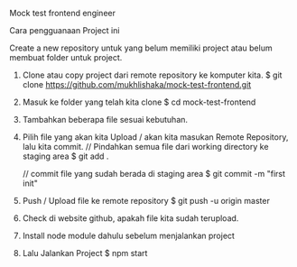 Mock test frontend engineer

Cara pengguanaan Project ini

Create a new repository untuk yang belum memiliki project atau belum membuat folder untuk project.

1. Clone atau copy project dari remote repository ke komputer kita.
    $ git clone https://github.com/mukhlishaka/mock-test-frontend.git

2. Masuk ke folder yang telah kita clone
    $ cd mock-test-frontend

3. Tambahkan beberapa file sesuai kebutuhan.

4. Pilih file yang akan kita Upload / akan kita masukan Remote Repository, lalu kita commit.
    // Pindahkan semua file dari working directory ke staging area
    $ git add .

    // commit file yang sudah berada di staging area
    $ git commit -m "first init"

5. Push / Upload file ke remote repository
    $ git push -u origin master

6. Check di website github, apakah file kita sudah terupload.

7. Install node module dahulu sebelum menjalankan project

8. Lalu Jalankan Project
    $ npm start